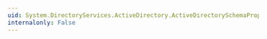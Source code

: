 ```yaml
---
uid: System.DirectoryServices.ActiveDirectory.ActiveDirectorySchemaProperty.Link
internalonly: False
---
```

